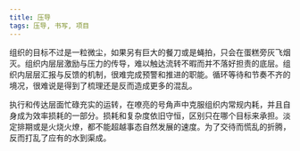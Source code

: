 ```yaml
---
title: 压导
tags: 压导, 书写, 项目
---
```



组织的目标不过是一粒微尘，如果另有巨大的餐刀或是蝇拍，只会在蛋糕旁灰飞烟灭。组织内层层激励与压力的传导，难以触达流转不暇而并不落好担责的底层。组织内层层汇报与反馈的机制，很难完成预警和推进的职能。循环等待和节奏不齐的境况，很难说是得到了梳理还是反而造成更多的混乱。

执行和传达层面忙碌充实的运转，在嘹亮的号角声中克服组织内常规内耗，并且自身成为效率损耗的一部分。损耗和复杂度依旧守恒，区别只在哪个目标来承担。淡定排期或是火烧火燎，都不能超越事态自然发展的速度。为了交待而慌乱的折腾，反而打乱了应有的水到渠成。

